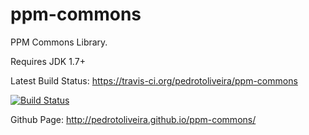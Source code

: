 ppm-commons
===========

PPM Commons Library.

Requires JDK 1.7+

Latest Build Status:
https://travis-ci.org/pedrotoliveira/ppm-commons

[![Build Status](https://travis-ci.org/pedrotoliveira/ppm-commons.svg?branch=master)](https://travis-ci.org/pedrotoliveira/ppm-commons)

Github Page: http://pedrotoliveira.github.io/ppm-commons/
